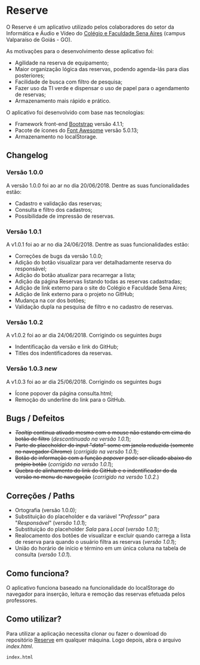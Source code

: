 # Reserve
O Reserve é um aplicativo utilizado pelos colaboradores do setor da Informática e Áudio e Vídeo do [Colégio e Faculdade Sena Aires](http://www.senaaires.com.br/) (campus Valparaíso de Goiás - GO).

As motivações para o desenvolvimento desse aplicativo foi:
* Agilidade na reserva de equipamento;
* Maior organização lógica das reservas, podendo agenda-lás para dias posteriores;
* Facilidade de busca com filtro de pesquisa;
* Fazer uso da TI verde e dispensar o uso de papel para o agendamento de reservas;
* Armazenamento mais rápido e prático.

O aplicativo foi desenvolvido com base nas tecnologias:
* Framework front-end [Bootstrap](https://getbootstrap.com/) versão 4.1.1;
* Pacote de ícones do [Font Awesome](https://fontawesome.com/) versão 5.0.13;
* Armazenamento no localStorage.

## Changelog

### Versão 1.0.0
A versão 1.0.0 foi ao ar no dia 20/06/2018. Dentre as suas funcionalidades estão:
* Cadastro e validação das reservas;
* Consulta e filtro dos cadastros;
* Possibilidade de impressão de reservas.

### Versão 1.0.1
A v1.0.1 foi ao ar no dia 24/06/2018. Dentre as suas funcionalidades estão:
* Correções de bugs da versão 1.0.0;
* Adição do botão visualizar para ver detalhadamente reserva do responsável;
* Adição do botão atualizar para recarregar a lista;
* Adição da página Reservas listando todas as reservas cadastradas;
* Adição de link externo para o site do Colégio e Faculdade Sena Aires;
* Adição de link externo para o projeto no GitHub;
* Mudança na cor dos botões;
* Validação dupla na pesquisa de filtro e no cadastro de reservas.

### Versão 1.0.2 
A v1.0.2 foi ao ar dia 24/06/2018. Corrigindo os seguintes *bugs*
* Indentificação da versão e link do GitHub;
* Titles dos indentificadores da reservas.

### Versão 1.0.3 *new*
A v1.0.3 foi ao ar dia 25/06/2018. Corrigindo os seguintes *bugs*
* Ícone popover da página consulta.html;
* Remoção do underline do link para o GitHub. 

## Bugs / Defeitos
* ~~*Tooltip* continua ativado mesmo com o mouse não estando em cima do botão de filtro~~ (*descontinuado na versão 1.0.1*);
* ~~Parte do placeholder do input "*data*" some em janela reduzida (somente no navegador Chrome)~~ (*corrigido na versão 1.0.1*);
* ~~Botão de informação com a função *popover* pode ser clicado abaixo do própio botão~~ (*corrigido na versão 1.0.1*);
* ~~Quebra de alinhamento do link do GitHub e o indentificador do da versão no menu de navegação~~ (*corrigido na versão 1.0.2*.)

## Correções / Paths
* Ortografia (versão 1.0.0);
* Substituição do placeholder e da variável "*Professor*" para "*Responsável*" (*versão 1.0.1*);
* Substituição do placeholder *Sala* para *Local* (*versão 1.0.1*);
* Realocamento dos botões de visualizar e excluir quando carrega a lista de reserva para quando o usuário filtra as reservas (*versão 1.0.1*);
* União do horário de início e término em um única coluna na tabela de consulta (*versão 1.0.1*).

## Como funciona?
O aplicativo funciona baseado na funcionalidade do localStorage do navegador para inserção, leitura e remoção das reservas efetuada pelos professores.

## Como utilizar?
Para utilizar a aplicação necessita clonar ou fazer o download do repositório [Reserve](https://github.com/JefersonLucas/reserve) em qualquer máquina. Logo depois, abra o arquivo *index.html*.

```bash
index.html
```
